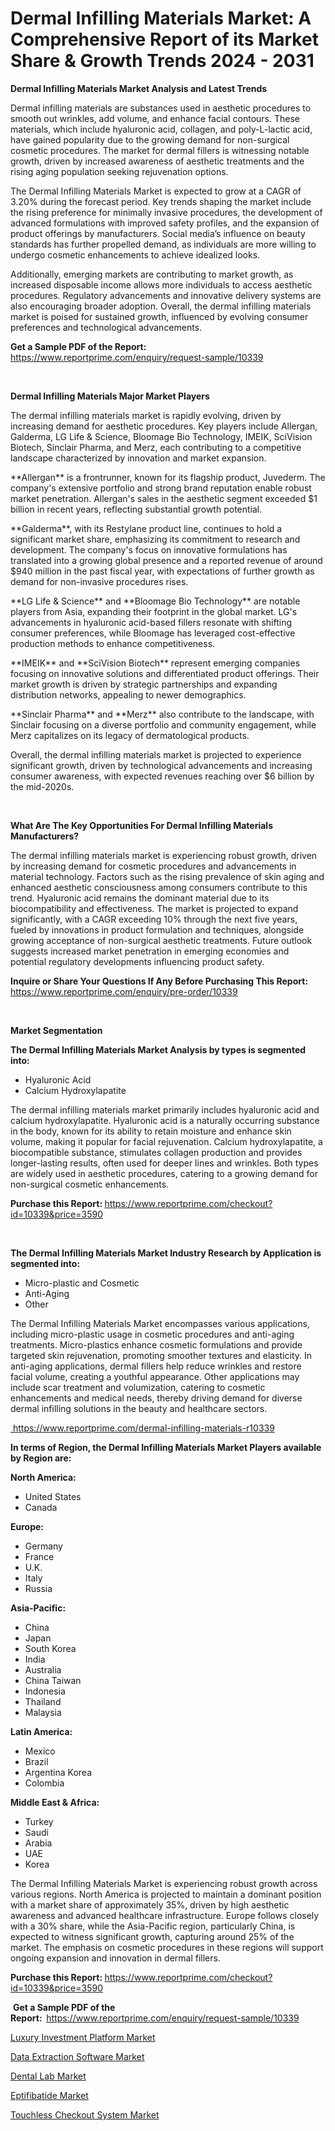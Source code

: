 <p><h1>Dermal Infilling Materials Market: A Comprehensive Report of its Market Share & Growth Trends 2024 - 2031</h1></p><p><strong>Dermal Infilling Materials Market Analysis and Latest Trends</strong></p>
<p><p>Dermal infilling materials are substances used in aesthetic procedures to smooth out wrinkles, add volume, and enhance facial contours. These materials, which include hyaluronic acid, collagen, and poly-L-lactic acid, have gained popularity due to the growing demand for non-surgical cosmetic procedures. The market for dermal fillers is witnessing notable growth, driven by increased awareness of aesthetic treatments and the rising aging population seeking rejuvenation options.</p><p>The Dermal Infilling Materials Market is expected to grow at a CAGR of 3.20% during the forecast period. Key trends shaping the market include the rising preference for minimally invasive procedures, the development of advanced formulations with improved safety profiles, and the expansion of product offerings by manufacturers. Social media’s influence on beauty standards has further propelled demand, as individuals are more willing to undergo cosmetic enhancements to achieve idealized looks.</p><p>Additionally, emerging markets are contributing to market growth, as increased disposable income allows more individuals to access aesthetic procedures. Regulatory advancements and innovative delivery systems are also encouraging broader adoption. Overall, the dermal infilling materials market is poised for sustained growth, influenced by evolving consumer preferences and technological advancements.</p></p>
<p><strong>Get a Sample PDF of the Report:&nbsp;</strong> <a href="https://www.reportprime.com/enquiry/request-sample/10339?utm_campaign=1837&utm_medium=2&utm_source=Github&utm_content=ia&utm_term=28112024&utm_id=dermal-infilling-materials">https://www.reportprime.com/enquiry/request-sample/10339</a></p>
<p>&nbsp;</p>
<p><strong>Dermal Infilling Materials Major Market Players</strong></p>
<p><p>The dermal infilling materials market is rapidly evolving, driven by increasing demand for aesthetic procedures. Key players include Allergan, Galderma, LG Life & Science, Bloomage Bio Technology, IMEIK, SciVision Biotech, Sinclair Pharma, and Merz, each contributing to a competitive landscape characterized by innovation and market expansion.</p><p>**Allergan** is a frontrunner, known for its flagship product, Juvederm. The company's extensive portfolio and strong brand reputation enable robust market penetration. Allergan's sales in the aesthetic segment exceeded $1 billion in recent years, reflecting substantial growth potential.</p><p>**Galderma**, with its Restylane product line, continues to hold a significant market share, emphasizing its commitment to research and development. The company's focus on innovative formulations has translated into a growing global presence and a reported revenue of around $940 million in the past fiscal year, with expectations of further growth as demand for non-invasive procedures rises.</p><p>**LG Life & Science** and **Bloomage Bio Technology** are notable players from Asia, expanding their footprint in the global market. LG's advancements in hyaluronic acid-based fillers resonate with shifting consumer preferences, while Bloomage has leveraged cost-effective production methods to enhance competitiveness.</p><p>**IMEIK** and **SciVision Biotech** represent emerging companies focusing on innovative solutions and differentiated product offerings. Their market growth is driven by strategic partnerships and expanding distribution networks, appealing to newer demographics.</p><p>**Sinclair Pharma** and **Merz** also contribute to the landscape, with Sinclair focusing on a diverse portfolio and community engagement, while Merz capitalizes on its legacy of dermatological products.</p><p>Overall, the dermal infilling materials market is projected to experience significant growth, driven by technological advancements and increasing consumer awareness, with expected revenues reaching over $6 billion by the mid-2020s.</p></p>
<p>&nbsp;</p>
<p><strong>What Are The Key Opportunities For Dermal Infilling Materials Manufacturers?</strong></p>
<p><p>The dermal infilling materials market is experiencing robust growth, driven by increasing demand for cosmetic procedures and advancements in material technology. Factors such as the rising prevalence of skin aging and enhanced aesthetic consciousness among consumers contribute to this trend. Hyaluronic acid remains the dominant material due to its biocompatibility and effectiveness. The market is projected to expand significantly, with a CAGR exceeding 10% through the next five years, fueled by innovations in product formulation and techniques, alongside growing acceptance of non-surgical aesthetic treatments. Future outlook suggests increased market penetration in emerging economies and potential regulatory developments influencing product safety.</p></p>
<p><strong>Inquire or Share Your Questions If Any Before Purchasing This Report:</strong> <a href="https://www.reportprime.com/enquiry/pre-order/10339?utm_campaign=1837&utm_medium=2&utm_source=Github&utm_content=ia&utm_term=28112024&utm_id=dermal-infilling-materials">https://www.reportprime.com/enquiry/pre-order/10339</a></p>
<p>&nbsp;</p>
<p><strong>Market Segmentation</strong></p>
<p><strong>The Dermal Infilling Materials Market Analysis by types is segmented into:</strong></p>
<p><ul><li>Hyaluronic Acid</li><li>Calcium Hydroxylapatite</li></ul></p>
<p><p>The dermal infilling materials market primarily includes hyaluronic acid and calcium hydroxylapatite. Hyaluronic acid is a naturally occurring substance in the body, known for its ability to retain moisture and enhance skin volume, making it popular for facial rejuvenation. Calcium hydroxylapatite, a biocompatible substance, stimulates collagen production and provides longer-lasting results, often used for deeper lines and wrinkles. Both types are widely used in aesthetic procedures, catering to a growing demand for non-surgical cosmetic enhancements.</p></p>
<p><strong>Purchase this Report:&nbsp;</strong><a href="https://www.reportprime.com/checkout?id=10339&price=3590&utm_campaign=1837&utm_medium=2&utm_source=Github&utm_content=ia&utm_term=28112024&utm_id=dermal-infilling-materials">https://www.reportprime.com/checkout?id=10339&price=3590</a></p>
<p>&nbsp;</p>
<p><strong>The Dermal Infilling Materials Market Industry Research by Application is segmented into:</strong></p>
<p><ul><li>Micro-plastic and Cosmetic</li><li>Anti-Aging</li><li>Other</li></ul></p>
<p><p>The Dermal Infilling Materials Market encompasses various applications, including micro-plastic usage in cosmetic procedures and anti-aging treatments. Micro-plastics enhance cosmetic formulations and provide targeted skin rejuvenation, promoting smoother textures and elasticity. In anti-aging applications, dermal fillers help reduce wrinkles and restore facial volume, creating a youthful appearance. Other applications may include scar treatment and volumization, catering to cosmetic enhancements and medical needs, thereby driving demand for diverse dermal infilling solutions in the beauty and healthcare sectors.</p></p>
<p><a href="https://www.reportprime.com/dermal-infilling-materials-r10339?utm_campaign=1837&utm_medium=2&utm_source=Github&utm_content=ia&utm_term=28112024&utm_id=dermal-infilling-materials">&nbsp;https://www.reportprime.com/dermal-infilling-materials-r10339</a></p>
<p><strong>In terms of Region, the Dermal Infilling Materials Market Players available by Region are:</strong></p>
<p>
    <p> <strong> North America: </strong>
        <ul>
            <li>United States</li>
            <li>Canada</li>
        </ul>
        </p> 
    <p> <strong> Europe: </strong>
        <ul>
            <li>Germany</li>
            <li>France</li>
            <li>U.K.</li>
            <li>Italy</li>
            <li>Russia</li>
        </ul>
        </p> 
    <p> <strong> Asia-Pacific: </strong>
        <ul>
            <li>China</li>
            <li>Japan</li>
            <li>South Korea</li>
            <li>India</li>
            <li>Australia</li>
            <li>China Taiwan</li>
            <li>Indonesia</li>
            <li>Thailand</li>
            <li>Malaysia</li>
        </ul>
        </p> 
    <p> <strong> Latin America: </strong>
        <ul>
            <li>Mexico</li>
            <li>Brazil</li>
            <li>Argentina Korea</li>
            <li>Colombia</li>
        </ul>
        </p> 
    <p> <strong> Middle East & Africa: </strong>
        <ul>
            <li>Turkey</li>
            <li>Saudi</li>
            <li>Arabia</li>
            <li>UAE</li>
            <li>Korea</li>
        </ul>
    </p>
    </p>
<p><p>The Dermal Infilling Materials Market is experiencing robust growth across various regions. North America is projected to maintain a dominant position with a market share of approximately 35%, driven by high aesthetic awareness and advanced healthcare infrastructure. Europe follows closely with a 30% share, while the Asia-Pacific region, particularly China, is expected to witness significant growth, capturing around 25% of the market. The emphasis on cosmetic procedures in these regions will support ongoing expansion and innovation in dermal fillers.</p></p>
<p><strong>Purchase this Report: </strong><a href="https://www.reportprime.com/checkout?id=10339&price=3590&utm_campaign=1837&utm_medium=2&utm_source=Github&utm_content=ia&utm_term=28112024&utm_id=dermal-infilling-materials">https://www.reportprime.com/checkout?id=10339&price=3590</a></p>
<p>&nbsp;<strong>Get a Sample PDF of the Report:&nbsp;&nbsp;</strong><a href="https://www.reportprime.com/enquiry/request-sample/10339?utm_campaign=1837&utm_medium=2&utm_source=Github&utm_content=ia&utm_term=28112024&utm_id=dermal-infilling-materials">https://www.reportprime.com/enquiry/request-sample/10339</a></p>
<p><strong></strong></p>
<p><p><a href="https://issuu.com/reportprime-2/docs/luxury-investment-platform-market-s_f2237959c62641?utm_campaign=1837&utm_medium=2&utm_source=Github&utm_content=ia&utm_term=28112024&utm_id=dermal-infilling-materials">Luxury Investment Platform Market</a></p><p><a href="https://www.linkedin.com/pulse/future-data-extraction-software-market-trend-analysis-fjcuc?utm_campaign=1837&utm_medium=2&utm_source=Github&utm_content=ia&utm_term=28112024&utm_id=dermal-infilling-materials">Data Extraction Software Market</a></p><p><a href="https://www.linkedin.com/pulse/future-dental-lab-latest-trends-development-expected-121-2bf7e?utm_campaign=1837&utm_medium=2&utm_source=Github&utm_content=ia&utm_term=28112024&utm_id=dermal-infilling-materials">Dental Lab Market</a></p><p><a href="https://www.linkedin.com/pulse/eptifibatide-market-trends-growth-drivers-demand-supply-trade-0s7uf?utm_campaign=1837&utm_medium=2&utm_source=Github&utm_content=ia&utm_term=28112024&utm_id=dermal-infilling-materials">Eptifibatide Market</a></p><p><a href="https://issuu.com/reportprime-2/docs/touchless-checkout-system-market-si_cd195bba6b5710?utm_campaign=1837&utm_medium=2&utm_source=Github&utm_content=ia&utm_term=28112024&utm_id=dermal-infilling-materials">Touchless Checkout System Market</a></p></p>